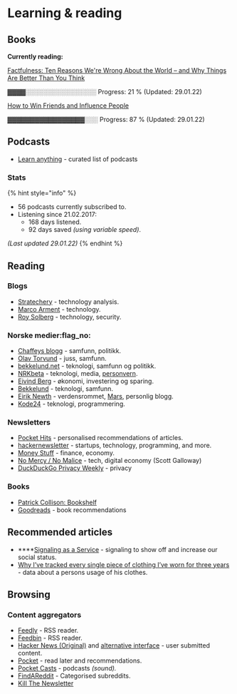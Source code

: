 # Learning & reading

## Books

**Currently reading:**

[Factfulness: Ten Reasons We're Wrong About the World – and Why Things Are Better Than You Think](https://www.goodreads.com/book/show/34890015-factfulness)

▓▓▓▓░░░░░░░░░░░░░░░░   Progress: 21 %                (Updated: 29.01.22)

[How to Win Friends and Influence People](https://www.goodreads.com/book/show/4865.How\_to\_Win\_Friends\_and\_Influence\_People)

▓▓▓▓▓▓▓▓▓▓▓▓▓▓▓▓▓░░░   Progress: 87 %            (Updated: 29.01.22)

## Podcasts

* &#x20;[Learn anything](https://github.com/learn-anything/podcasts#readme) - curated list of podcasts

### Stats

{% hint style="info" %}
* 56 podcasts currently subscribed to.
* Listening since 21.02.2017:
  * 168 days listened.
  * 92 days saved _(using variable speed)_.

_(Last updated  29.01.22)_
{% endhint %}

## Reading

### Blogs

* [Stratechery](https://stratechery.com) - technology analysis.
* [Marco Arment](https://marco.org) - technology.
* [Roy Solberg](https://blog.roysolberg.com) - technology, security.

### Norske medier:flag\_no:&#x20;

* [Chaffeys blogg](https://paulchaffey.blogspot.com) - samfunn, politikk.
* [Olav Torvund](https://blogg.torvund.net) - juss, samfunn.
* [bekkelund.net](https://www.bekkelund.net) - teknologi, samfunn og politikk.
* [NRKbeta](https://nrkbeta.no) - teknologi, media, [personvern](privacy/).
* [Eivind Berg](https://www.eivindberg.no) - økonomi, investering og sparing.
* [Bekkelund](https://www.bekkelund.net) - teknologi, samfunn.
* [Eirik Newth](http://newth.net) - verdensrommet, [Mars](https://www.newth.net/mars/), personlig blogg.
* [Kode24](https://www.kode24.no)  - teknologi, programmering.

### Newsletters

* [Pocket Hits](https://getpocket.com/explore/pocket-hits) - personalised recommendations of articles.
* [hackernewsletter](https://hackernewsletter.com) - startups, technology, programming, and more.
* [Money Stuff](https://www.bloomberg.com/opinion/authors/ARbTQlRLRjE/matthew-s-levine) - finance, economy.
* [No Mercy / No Malice](https://www.profgalloway.com) - tech, digital economy (Scott Galloway)
* [DuckDuckGo Privacy Weekly](https://spreadprivacy.com/privacy-weekly-newsletter/) - privacy

### Books

* [Patrick Collison: Bookshelf](https://patrickcollison.com/bookshelf)
* [Goodreads](https://www.goodreads.com) - book recommendations

## Recommended articles

* ****[Signaling as a Service](https://julian.digital/2020/03/28/signaling-as-a-service/) - signaling to show off and increase our social status.
* [Why I’ve tracked every single piece of clothing I’ve worn for three years](https://www.reaktor.com/blog/why-ive-tracked-every-single-piece-of-clothing-ive-worn-for-three-years/) - data about a persons usage of his clothes.

## Browsing

### Content aggregators

* [Feedly](https://feedly.com) - RSS reader.
* [Feedbin](https://feedbin.com) - RSS reader.
* [Hacker News (Original)](https://news.ycombinator.com) and [alternative interface](https://hckrnews.com) - user submitted content.
* [Pocket](https://app.getpocket.com)  - read later and recommendations.
* [Pocket Casts](https://play.pocketcasts.com) - podcasts _(sound)._
* [FindAReddit](https://www.findareddit.com) _-_ Categorised subreddits.
* [Kill The Newsletter](https://kill-the-newsletter.com)
